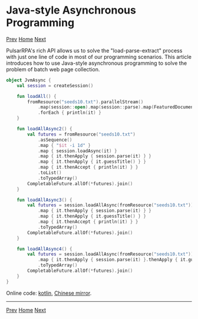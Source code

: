 Java-style Asynchronous Programming
=

[Prev](5URL.md) [Home](1home.md) [Next](7Kotlin-style-async.md)

PulsarRPA's rich API allows us to solve the "load-parse-extract" process with just one line of code in most of our programming scenarios. This article introduces how to use Java-style asynchronous programming to solve the problem of batch web page collection.

```kotlin
object JvmAsync {
    val session = createSession()

    fun loadAll() {
        fromResource("seeds10.txt").parallelStream()
            .map(session::open).map(session::parse).map(FeaturedDocument::guessTitle)
            .forEach { println(it) }
    }

    fun loadAllAsync2() {
        val futures = fromResource("seeds10.txt")
            .asSequence()
            .map { "$it -i 1d" }
            .map { session.loadAsync(it) }
            .map { it.thenApply { session.parse(it) } }
            .map { it.thenApply { it.guessTitle() } }
            .map { it.thenAccept { println(it) } }
            .toList()
            .toTypedArray()
        CompletableFuture.allOf(*futures).join()
    }

    fun loadAllAsync3() {
        val futures = session.loadAllAsync(fromResource("seeds10.txt"))
            .map { it.thenApply { session.parse(it) } }
            .map { it.thenApply { it.guessTitle() } }
            .map { it.thenAccept { println(it) } }
            .toTypedArray()
        CompletableFuture.allOf(*futures).join()
    }

    fun loadAllAsync4() {
        val futures = session.loadAllAsync(fromResource("seeds10.txt"))
            .map { it.thenApply { session.parse(it) }.thenApply { it.guessTitle() }.thenAccept { println(it) } }
            .toTypedArray()
        CompletableFuture.allOf(*futures).join()
    }
}
```

Online code: [kotlin](/pulsar-app/pulsar-examples/src/main/kotlin/ai/platon/pulsar/examples/_3_JvmAsync.kt), [Chinese mirror](https://gitee.com/platonai_galaxyeye/PulsarRPA/blob/1.10.x/pulsar-app/pulsar-examples/src/main/kotlin/ai/platon/pulsar/examples/_3_JvmAsync.kt).

------

[Prev](5URL.md) [Home](1home.md) [Next](7Kotlin-style-async.md)